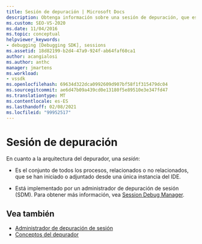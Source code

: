 ```yaml
---
title: Sesión de depuración | Microsoft Docs
description: Obtenga información sobre una sesión de depuración, que es todos los procesos que se han iniciado o adjuntado desde una única instancia del IDE.
ms.custom: SEO-VS-2020
ms.date: 11/04/2016
ms.topic: conceptual
helpviewer_keywords:
- debugging [Debugging SDK], sessions
ms.assetid: 18d82199-b2d4-47a9-924f-ab64faf60ca1
author: acangialosi
ms.author: anthc
manager: jmartens
ms.workload:
- vssdk
ms.openlocfilehash: 69634d322dca0992609d907bf58f1f315479dc04
ms.sourcegitcommit: ae6d47b09a439cd0e13180f5e89510e3e347fd47
ms.translationtype: MT
ms.contentlocale: es-ES
ms.lasthandoff: 02/08/2021
ms.locfileid: "99952517"
---
```

# <a name="debug-session"></a>Sesión de depuración
En cuanto a la arquitectura del depurador, una *sesión*:

- Es el conjunto de todos los procesos, relacionados o no relacionados, que se han iniciado o adjuntado desde una única instancia del IDE.

- Está implementado por un administrador de depuración de sesión (SDM). Para obtener más información, vea [Session Debug Manager](../../extensibility/debugger/session-debug-manager.md).

## <a name="see-also"></a>Vea también
- [Administrador de depuración de sesión](../../extensibility/debugger/session-debug-manager.md)
- [Conceptos del depurador](../../extensibility/debugger/debugger-concepts.md)
